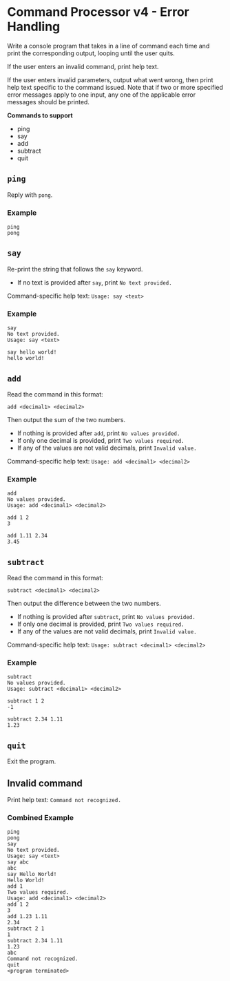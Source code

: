 # Command Processor v4 - Error Handling

Write a console program that takes in a line of command each time and print the corresponding output, looping until the user quits.

If the user enters an invalid command, print help text.

If the user enters invalid parameters, output what went wrong, then print help text specific to the command issued. Note that if two or more specified error messages apply to one input, any one of the applicable error messages should be printed.

**Commands to support**

- ping
- say
- add
- subtract
- quit

## `ping`

Reply with `pong`.

### Example

```
ping
pong
```

## `say`

Re-print the string that follows the `say` keyword.

- If no text is provided after `say`, print `No text provided.`

Command-specific help text: `Usage: say <text>`

### Example

```
say
No text provided.
Usage: say <text>
```

```
say hello world!
hello world!
```

## `add`

Read the command in this format:

`add <decimal1> <decimal2>`

Then output the sum of the two numbers.

- If nothing is provided after `add`, print `No values provided.`
- If only one decimal is provided, print `Two values required.`
- If any of the values are not valid decimals, print `Invalid value.`

Command-specific help text: `Usage: add <decimal1> <decimal2>`

### Example

```
add
No values provided.
Usage: add <decimal1> <decimal2>
```

```
add 1 2
3
```

```
add 1.11 2.34
3.45
```

## `subtract`

Read the command in this format:

`subtract <decimal1> <decimal2>`

Then output the difference between the two numbers.

- If nothing is provided after `subtract`, print `No values provided.`
- If only one decimal is provided, print `Two values required.`
- If any of the values are not valid decimals, print `Invalid value.`

Command-specific help text: `Usage: subtract <decimal1> <decimal2>`

### Example

```
subtract
No values provided.
Usage: subtract <decimal1> <decimal2>
```

```
subtract 1 2
-1
```

```
subtract 2.34 1.11
1.23
```

## `quit`

Exit the program.

## Invalid command

Print help text: `Command not recognized.`

### Combined Example

```
ping
pong
say
No text provided.
Usage: say <text>
say abc
abc
say Hello World!
Hello World!
add 1
Two values required.
Usage: add <decimal1> <decimal2>
add 1 2
3
add 1.23 1.11
2.34
subtract 2 1
1
subtract 2.34 1.11
1.23
abc
Command not recognized.
quit
<program terminated>
```
